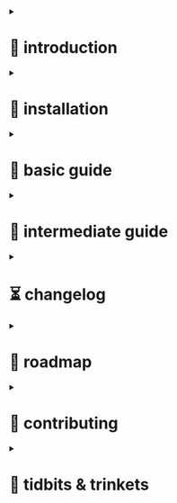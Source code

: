 <details><summary> 

# 👋 introduction </summary>
gapprox is a python toolkit to find the approximate function of a [graph][graph of a function]  
instead of "find the graph of a function", youre flipping it: "find the function of a graph"

gapprox helps streamline the process of graph approximation

[graph of a function]: https://en.wikipedia.org/wiki/Graph_of_a_function  
</details><details><summary> 
        
# 💾 installation </summary>
get it from PyPI: 
```shell
pip install gapprox
```

or install the latest from GitHub:
```shell
git clone https://github.com/deftasparagusanaconda/gapprox
cd gapprox
pip install .
```

for faster performance, install with all optional dependencies:
```shell
pip install gapprox[all]
```

</details><details><summary> 

# 📗 basic guide </summary>
basic usage:
```python
import gapprox

function = gapprox.fit([1, 2, 4, 6, 3], [1, 2, 5, 5, 2])

print(function)
print(function(2.5))
```

`import gapprox` loads the gapprox package into python  
`.fit()` selects the best approximation method and returns an [Expression](#expression)  
you can print the Expression `print(function)` or call it like a function `function(2.5)`  

</details><details><summary>  

# 📙 intermediate guide </summary>
this is for users who want more control and familiarity with gapprox. it should take you 5 minutes to read through this. follow the given example:
```python
import gapprox as ga

graph = ga.Approximator(
    paramgen = ga.paramgens.line.least_squares
    structgen = ga.structgens.polynomial
)

function = graph.evaluate([1, 2, 4, 6, 3], [1, 2, 5, 5, 2])    # calculate an approximation with the given configuration

print(function)
print(function(3.5))
```

```python
import gapprox as ga

graph = ga.Optimizer(

function = graph.evaluate(

print(function)
print(function(3.5))
```

# 📕 advanced guide </summary>  

this is for users who want to understand how gapprox works  

## Expression </summary>
an Expression is an object representing a mathematical function. it is printable and callable. internally it uses one of three systems:
- [directed acyclic graph][DAG]        (not implemented yet)
- [binary expression tree][BET]        (not implemented yet)
- [sympy expression][sympy expression] (not implemented yet)

[DAG]: https://en.wikipedia.org/wiki/Directed_acyclic_graph
[BET]: https://en.wikipedia.org/wiki/Binary_expression_tree
[sympy expression]: https://docs.sympy.org/latest/tutorials/intro-tutorial/manipulation.html

</details><details><summary>  

# ⏳ changelog </summary>

0.1.0:  
+ first official PyPI release as `graphapproximator`
+ minimal but usable `paramgen` and `structgen`

0.2.0:
+ improved API
+ added `ga` launcher (python REPL with `ga` imported)

0.3.0:
+ re-release as `gapprox` on PyPI
+ clean up module namespace
- remove CLI entry points (package-only interface)
- reduce dynamic behaviour on import
</details><details><summary>
        
# 🚀 roadmap </summary>

- DAG/expression trees  
- multi-objective analysis (and [pareto front](https://en.wikipedia.org/wiki/Pareto_front) presentation)  
- web app  
- symbolic regression  
- complex numbers  
- parametric function support  
- multiple-input multiple-output
- n-dimensional plotters  
- surface approximation  
- [many-to-many][relation types] relation approximation  
- point density evaluators  
- hypersonic blasters 🚀

in the far far future, ga will support multiple-input multiple-output approximation. for m inputs and n outputs, it runs n approximations of m-dimensional [manifolds][manifold] separately  
effectively, this turns it into a general-purpose prediction library, analogous to AI  
currently, ga only supports single-input single-output [many-to-one][relation types] functions

[relation types]: https://en.wikipedia.org/wiki/Relation_(mathematics)#Combinations_of_properties
[manifold]: https://en.wikipedia.org/wiki/Manifold
</details><details><summary>

# 🤝 contributing </summary>

gapprox is currently not looking for contributors. solo dev work is required to get a good structure going. "if you want something done right, you gotta do it yourself"  

anyway, gapprox follows semantic versioning as `major`.`minor`.`bugfix`  
`X.0.0` - big overhaul | non-backwards compatible  
`X.Y.0` - new features | backwards compatible  
`X.Y.Z` - bug fixes | minor features  
</details><details><summary>
        

# 🧶 tidbits & trinkets </summary>

- see [disciplines](https://github.com/deftasparagusanaconda/gapprox/tree/main/documentation/disciplines.md) for which disciplines this project intersects with
</details>
